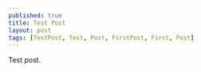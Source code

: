 ```yaml
---
published: true
title: Test Post
layout: post
tags: [TestPost, Test, Post, FirstPost, First, Post]
---
```

Test post.